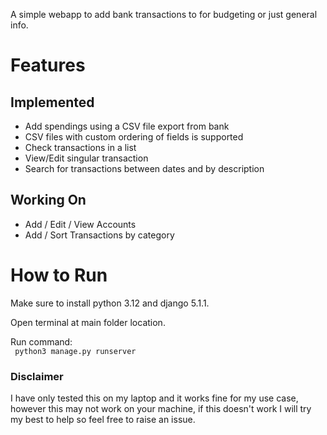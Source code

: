 A simple webapp to add bank transactions to for budgeting or just general info.

<h1> Features </h1>
<h2> Implemented </h2>
<ul>
  <li>Add spendings using a CSV file export from bank</li>
  <li>CSV files with custom ordering of fields is supported</li>
  <li>Check transactions in a list</li>
  <li>View/Edit singular transaction</li>
  <li>Search for transactions between dates and by description</li>
</ul>
<h2> Working On </h2>
<ul>
  <li>Add / Edit / View Accounts</li>
  <li>Add / Sort Transactions by category</li>
</ul>

<h1> How to Run </h1>
Make sure to install python 3.12 and django 5.1.1.

Open terminal at main folder location.

Run command:<br>
<code> python3 manage.py runserver </code>

<h3> Disclaimer </h3>
I have only tested this on my laptop and it works fine for my use case, however this may not work on your machine, if this doesn't work I will try my best to help so feel free to raise an issue.
